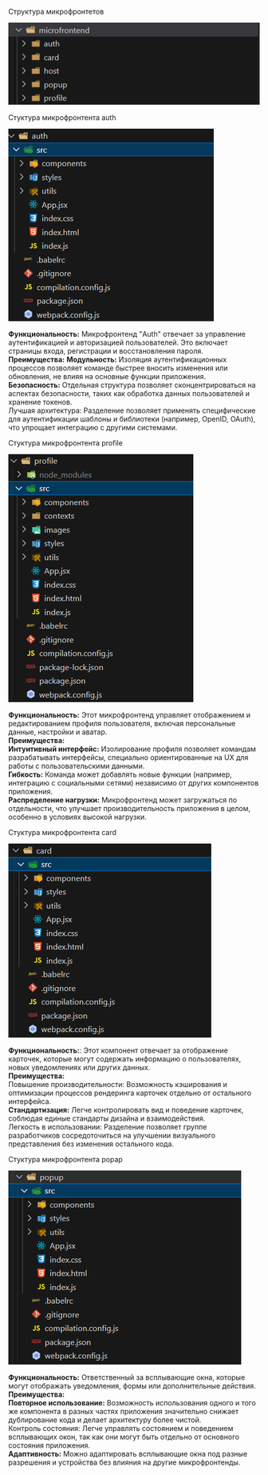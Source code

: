 
Структура микрофронтетов

![alt text](image.png)


Cтуктура микрофронтента auth

![alt text](image-1.png)

<b>Функциональность:</b> Микрофронтенд "Auth" отвечает за управление аутентификацией и авторизацией пользователей. Это включает страницы входа, регистрации и восстановления пароля.<br>
<b>Преимущества:</b>
<b>Модульность:</b> Изоляция аутентификационных процессов позволяет команде быстрее вносить изменения или обновления, не влияя на основные функции приложения.<br>
<b>Безопасность:</b> Отдельная структура позволяет сконцентрироваться на аспектах безопасности, таких как обработка данных пользователей и хранение токенов.<br>
Лучшая архитектура: Разделение позволяет применять специфические для аутентификации шаблоны и библиотеки (например, OpenID, OAuth), что упрощает интеграцию с другими системами.<br>


Cтуктура микрофронтента profile
 
![alt text](image-2.png)

<b>Функциональность:</b> Этот микрофронтенд управляет отображением и редактированием профиля пользователя, включая персональные данные, настройки и аватар.<br>
<b>Преимущества:</b><br>
<b>Интуитивный интерфейс:</b> Изолирование профиля позволяет командам разрабатывать интерфейсы, специально ориентированные на UX для работы с пользовательскими данными.<br>
<b>Гибкость:</b> Команда может добавлять новые функции (например, интеграцию с социальными сетями) независимо от других компонентов приложения.<br>
<b>Распределение нагрузки:</b> Микрофронтенд может загружаться по отдельности, что улучшает производительность приложения в целом, особенно в условиях высокой нагрузки.<br>


Cтуктура микрофронтента card

![alt text](image-3.png)

<b>Функциональность:</b>: Этот компонент отвечает за отображение карточек, которые могут содержать информацию о пользователях, новых уведомлениях или других данных.<br>
<b>Преимущества:</b><br>
Повышение производительности: Возможность кэширования и оптимизации процессов рендеринга карточек отдельно от остального интерфейса.<br>
<b>Стандартизация:</b> Легче контролировать вид и поведение карточек, соблюдая единые стандарты дизайна и взаимодействия.<br>
Легкость в использовании: Разделение позволяет группе разработчиков сосредоточиться на улучшении визуального представления без изменения остального кода.

Cтуктура микрофронтента popap

![alt text](image-4.png)

<b>Функциональность:</b> Ответственный за всплывающие окна, которые могут отображать уведомления, формы или дополнительные действия.<br>
<b>Преимущества:</b><br>
<b>Повторное использование:</b> Возможность использования одного и того же компонента в разных частях приложения значительно снижает дублирование кода и делает архитектуру более чистой.<br>
Контроль состояния:</b> Легче управлять состоянием и поведением всплывающих окон, так как они могут быть отдельно от основного состояния приложения.<br>
<b>Адаптивность:</b> Можно адаптировать всплывающие окна под разные разрешения и устройства без влияния на другие микрофронтенды.<br>


